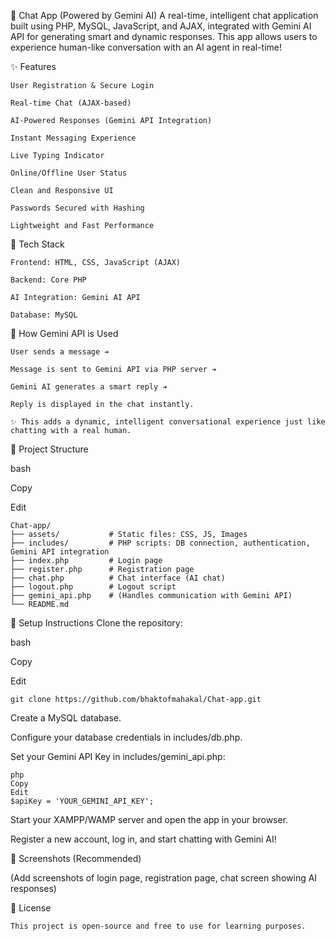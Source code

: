 🧠 Chat App (Powered by Gemini AI)
A real-time, intelligent chat application built using PHP, MySQL, JavaScript, and AJAX, integrated with Gemini AI API for generating smart and dynamic responses.
This app allows users to experience human-like conversation with an AI agent in real-time!

✨ Features

    User Registration & Secure Login
    
    Real-time Chat (AJAX-based)
    
    AI-Powered Responses (Gemini API Integration)
    
    Instant Messaging Experience
    
    Live Typing Indicator
    
    Online/Offline User Status
    
    Clean and Responsive UI
    
    Passwords Secured with Hashing
    
    Lightweight and Fast Performance

🧰 Tech Stack

    Frontend: HTML, CSS, JavaScript (AJAX)
    
    Backend: Core PHP
    
    AI Integration: Gemini AI API
    
    Database: MySQL

🧠 How Gemini API is Used

    User sends a message ➔
    
    Message is sent to Gemini API via PHP server ➔
    
    Gemini AI generates a smart reply ➔
    
    Reply is displayed in the chat instantly.
    
    ✨ This adds a dynamic, intelligent conversational experience just like chatting with a real human.

📂 Project Structure

bash

Copy

Edit

    Chat-app/
    ├── assets/           # Static files: CSS, JS, Images
    ├── includes/         # PHP scripts: DB connection, authentication, Gemini API integration
    ├── index.php         # Login page
    ├── register.php      # Registration page
    ├── chat.php          # Chat interface (AI chat)
    ├── logout.php        # Logout script
    ├── gemini_api.php    # (Handles communication with Gemini API)
    └── README.md
    
🚀 Setup Instructions
Clone the repository:

bash

Copy

Edit

    git clone https://github.com/bhaktofmahakal/Chat-app.git
Create a MySQL database.

Configure your database credentials in includes/db.php.

Set your Gemini API Key in includes/gemini_api.php:

    php
    Copy
    Edit
    $apiKey = 'YOUR_GEMINI_API_KEY';
Start your XAMPP/WAMP server and open the app in your browser.

Register a new account, log in, and start chatting with Gemini AI!

📸 Screenshots (Recommended)

(Add screenshots of login page, registration page, chat screen showing AI responses)

📝 License

    This project is open-source and free to use for learning purposes.
